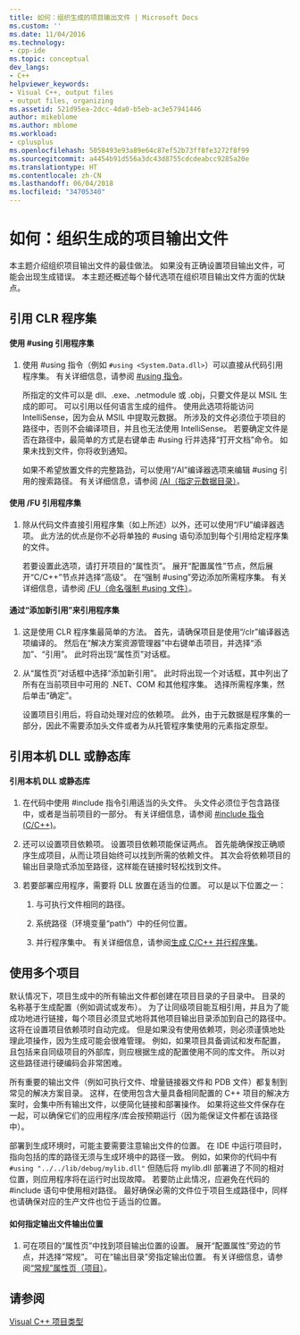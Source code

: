 ```yaml
---
title: 如何：组织生成的项目输出文件 | Microsoft Docs
ms.custom: ''
ms.date: 11/04/2016
ms.technology:
- cpp-ide
ms.topic: conceptual
dev_langs:
- C++
helpviewer_keywords:
- Visual C++, output files
- output files, organizing
ms.assetid: 521d95ea-2dcc-4da0-b5eb-ac3e57941446
author: mikeblome
ms.author: mblome
ms.workload:
- cplusplus
ms.openlocfilehash: 5058493e93a89e64c87ef52b73ff8fe3272f8f99
ms.sourcegitcommit: a4454b91d556a3dc43d8755cdcdeabcc9285a20e
ms.translationtype: HT
ms.contentlocale: zh-CN
ms.lasthandoff: 06/04/2018
ms.locfileid: "34705340"
---
```

# <a name="how-to-organize-project-output-files-for-builds"></a>如何：组织生成的项目输出文件
本主题介绍组织项目输出文件的最佳做法。 如果没有正确设置项目输出文件，可能会出现生成错误。 本主题还概述每个替代选项在组织项目输出文件方面的优缺点。  
  
## <a name="referencing-clr-assemblies"></a>引用 CLR 程序集  
  
#### <a name="to-reference-assemblies-with-using"></a>使用 #using 引用程序集  
  
1.  使用 #using 指令（例如 `#using <System.Data.dll>`）可以直接从代码引用程序集。 有关详细信息，请参阅 [#using 指令](../preprocessor/hash-using-directive-cpp.md)。  
  
     所指定的文件可以是 dll、.exe、.netmodule 或 .obj，只要文件是以 MSIL 生成的即可。 可以引用以任何语言生成的组件。 使用此选项将能访问 IntelliSense，因为会从 MSIL 中提取元数据。 所涉及的文件必须位于项目的路径中，否则不会编译项目，并且也无法使用 IntelliSense。 若要确定文件是否在路径中，最简单的方式是右键单击 #using 行并选择“打开文档”命令。 如果未找到文件，你将收到通知。  
  
     如果不希望放置文件的完整路劲，可以使用“/AI”编译器选项来编辑 #using 引用的搜索路径。 有关详细信息，请参阅 [/AI（指定元数据目录）](../build/reference/ai-specify-metadata-directories.md)。  
  
#### <a name="to-reference-assemblies-with-fu"></a>使用 /FU 引用程序集  
  
1.  除从代码文件直接引用程序集（如上所述）以外，还可以使用“/FU”编译器选项。 此方法的优点是你不必将单独的 #using 语句添加到每个引用给定程序集的文件。  
  
     若要设置此选项，请打开项目的“属性页”。 展开“配置属性”节点，然后展开“C/C++”节点并选择“高级”。 在“强制 #using”旁边添加所需程序集。 有关详细信息，请参阅 [/FU（命名强制 #using 文件）](../build/reference/fu-name-forced-hash-using-file.md)。  
  
#### <a name="to-reference-assemblies-with-add-new-reference"></a>通过“添加新引用”来引用程序集  
  
1.  这是使用 CLR 程序集最简单的方法。 首先，请确保项目是使用“/clr”编译器选项编译的。 然后在“解决方案资源管理器”中右键单击项目，并选择“添加”、“引用”。 此时将出现“属性页”对话框。  
  
2.  从“属性页”对话框中选择“添加新引用”。 此时将出现一个对话框，其中列出了所有在当前项目中可用的 .NET、COM 和其他程序集。 选择所需程序集，然后单击“确定”。  
  
     设置项目引用后，将自动处理对应的依赖项。 此外，由于元数据是程序集的一部分，因此不需要添加头文件或者为从托管程序集使用的元素指定原型。  
  
## <a name="referencing-native-dlls-or-static-libraries"></a>引用本机 DLL 或静态库  
  
#### <a name="to-reference-native-dlls-or-static-libraries"></a>引用本机 DLL 或静态库  
  
1.  在代码中使用 #include 指令引用适当的头文件。 头文件必须位于包含路径中，或者是当前项目的一部分。 有关详细信息，请参阅 [#include 指令 (C/C++)](../preprocessor/hash-include-directive-c-cpp.md)。  
  
2.  还可以设置项目依赖项。 设置项目依赖项能保证两点。 首先能确保按正确顺序生成项目，从而让项目始终可以找到所需的依赖文件。 其次会将依赖项目的输出目录隐式添加至路径，这样能在链接时轻松找到文件。  
  
3.  若要部署应用程序，需要将 DLL 放置在适当的位置。 可以是以下位置之一：  
  
    1.  与可执行文件相同的路径。  
  
    2.  系统路径（环境变量“path”）中的任何位置。  
  
    3.  并行程序集中。 有关详细信息，请参阅[生成 C/C++ 并行程序集](../build/building-c-cpp-side-by-side-assemblies.md)。  
  
## <a name="working-with-multiple-projects"></a>使用多个项目  
 默认情况下，项目生成中的所有输出文件都创建在项目目录的子目录中。 目录的名称基于生成配置（例如调试或发布）。 为了让同级项目能互相引用，并且为了能成功地进行链接，每个项目必须显式地将其他项目输出目录添加到自己的路径中。 这将在设置项目依赖项时自动完成。 但是如果没有使用依赖项，则必须谨慎地处理此项操作，因为生成可能会很难管理。 例如，如果项目具备调试和发布配置，且包括来自同级项目的外部库，则应根据生成的配置使用不同的库文件。 所以对这些路径进行硬编码会非常困难。  
  
 所有重要的输出文件（例如可执行文件、增量链接器文件和 PDB 文件）都复制到常见的解决方案目录。 这样，在使用包含大量具备相同配置的 C++ 项目的解决方案时，会集中所有输出文件，以便简化链接和部署操作。 如果将这些文件保存在一起，可以确保它们的应用程序/库会按预期运行（因为能保证文件都在该路径中）。  
  
 部署到生成环境时，可能主要需要注意输出文件的位置。 在 IDE 中运行项目时，指向包括的库的路径无须与生成环境中的路径一致。 例如，如果你的代码中有 `#using "../../lib/debug/mylib.dll"` 但随后将 mylib.dll 部署进了不同的相对位置，则应用程序将在运行时出现故障。 若要防止此情况，应避免在代码的 #include 语句中使用相对路径。 最好确保必需的文件位于项目生成路径中，同样也请确保对应的生产文件也位于适当的位置。  
  
#### <a name="how-to-specify-where-output-files-go"></a>如何指定输出文件输出位置  
  
1.  可在项目的“属性页”中找到项目输出位置的设置。 展开“配置属性”旁边的节点，并选择“常规”。 可在“输出目录”旁指定输出位置。 有关详细信息，请参阅[“常规”属性页（项目）](../ide/general-property-page-project.md)。  
  
## <a name="see-also"></a>请参阅  
 [Visual C++ 项目类型](../ide/visual-cpp-project-types.md)